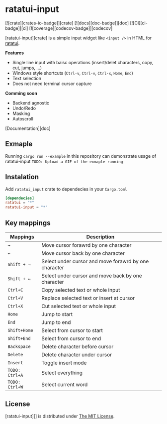 ratatui-input
============
[![crate][crates-io-badge]][crate]
[![docs][doc-badge]][doc]
[![CI][ci-badge]][ci]
[![coverage][codecov-badge]][codecov]

[ratatui-input][crate] is a simple input widget like `<input />` in HTML for [ratatui][].

**Features**

- Single line input with baisc operations (insert/delet characters, copy, cut, jumps, ...)
- Windows style shortcuts (`Ctrl-v`, `Ctrl-v`, `Ctrl-x`, `Home`, `End`)
- Text selection
- Does not need terminal cursor capture

**Comming soon**
- Backend agnostic
- Undo/Redo
- Masking
- Autoscroll

[Documentation][doc]

## Exmaple
Running `cargo run --example` in this repository can demonstrate usage of ratatui-input
`TODO: Upload a GIF of the exmaple running`

## Instalation
Add `ratatui_input` crate to dependecies in your `Cargo.toml`

```toml
[dependecies]
ratatui = "*"
ratatui-input = "*"
```

## Key mappings


| Mappings                           | Description                                           |
| -----------------------------------|------------------------------------------------------ |
| `→`                                | Move cursor forawrd by one character                  |
| `←`                                | Move cursor back by one character                     |
| `Shift + →`                          | Select under cursor and move forawrd by one character |
| `Shift + ←`                          | Select under cursor and move back by one character    |
| `Ctrl+C`                           | Copy selected text or whole input                     |
| `Ctrl+V`                           | Replace selected text or insert at cursor             |
| `Ctrl+X`                           | Cut selected text or whole input                      |
| `Home`                             | Jump to start                                         |
| `End`                              | Jump to end                                           |
| `Shift+Home`                       | Select from cursor to start                           |
| `Shift+End`                        | Select from cursor to end                             |
| `Backspace`                        | Delete character before cursor                        |
| `Delete`                           | Delete character under cursor                         |
| `Insert`                           | Toggle insert mode                                    |
| `TODO:` `Ctrl+A`                    | Select everything                                     |
| `TODO:` `Ctrl+W`                    | Select current word                                   |

## License

[ratatui-input][] is distributed under [The MIT License](./LICENSE.txt).

[ratatui]: https://github.com/ratatui-org/ratatui